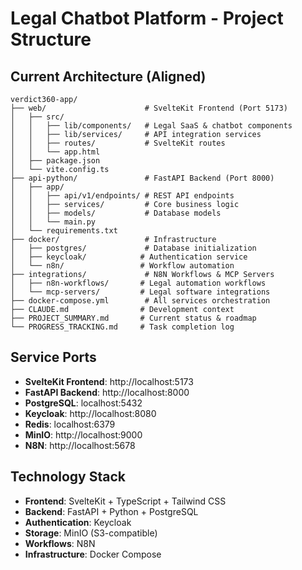 # Legal Chatbot Platform - Project Structure

## Current Architecture (Aligned)

```
verdict360-app/
├── web/                      # SvelteKit Frontend (Port 5173)
│   ├── src/
│   │   ├── lib/components/   # Legal SaaS & chatbot components
│   │   ├── lib/services/     # API integration services
│   │   ├── routes/           # SvelteKit routes
│   │   └── app.html
│   ├── package.json
│   └── vite.config.ts
├── api-python/               # FastAPI Backend (Port 8000)
│   ├── app/
│   │   ├── api/v1/endpoints/ # REST API endpoints
│   │   ├── services/         # Core business logic
│   │   ├── models/           # Database models
│   │   └── main.py
│   └── requirements.txt
├── docker/                   # Infrastructure
│   ├── postgres/             # Database initialization
│   ├── keycloak/            # Authentication service
│   └── n8n/                 # Workflow automation
├── integrations/             # N8N Workflows & MCP Servers
│   ├── n8n-workflows/       # Legal automation workflows
│   └── mcp-servers/         # Legal software integrations
├── docker-compose.yml        # All services orchestration
├── CLAUDE.md                # Development context
├── PROJECT_SUMMARY.md       # Current status & roadmap
└── PROGRESS_TRACKING.md     # Task completion log
```

## Service Ports
- **SvelteKit Frontend**: http://localhost:5173
- **FastAPI Backend**: http://localhost:8000
- **PostgreSQL**: localhost:5432
- **Keycloak**: http://localhost:8080
- **Redis**: localhost:6379
- **MinIO**: http://localhost:9000
- **N8N**: http://localhost:5678

## Technology Stack
- **Frontend**: SvelteKit + TypeScript + Tailwind CSS
- **Backend**: FastAPI + Python + PostgreSQL
- **Authentication**: Keycloak
- **Storage**: MinIO (S3-compatible)
- **Workflows**: N8N
- **Infrastructure**: Docker Compose